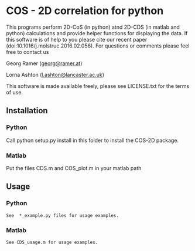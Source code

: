 # COS - 2D correlation for python

This programs perform 2D-CoS (in python) atnd 2D-CDS (in matlab and python) calculations and provide helper functions for displaying the data. If this software is of help to you please cite our recent paper (doi:10.1016/j.molstruc.2016.02.056). For questions or comments please feel free to contact us

Georg Ramer (georg@ramer.at) 

Lorna Ashton (l.ashton@lancaster.ac.uk) 

This software is made available freely, please see LICENSE.txt for the terms of use.


## Installation

### Python

Call
    python setup.py install
in this folder to install the COS-2D package.


### Matlab 

Put the files CDS.m and COS_plot.m in your matlab path


## Usage

### Python
    See  *_example.py files for usage examples. 
    
### Matlab
    See CDS_usage.m for usage examples.
